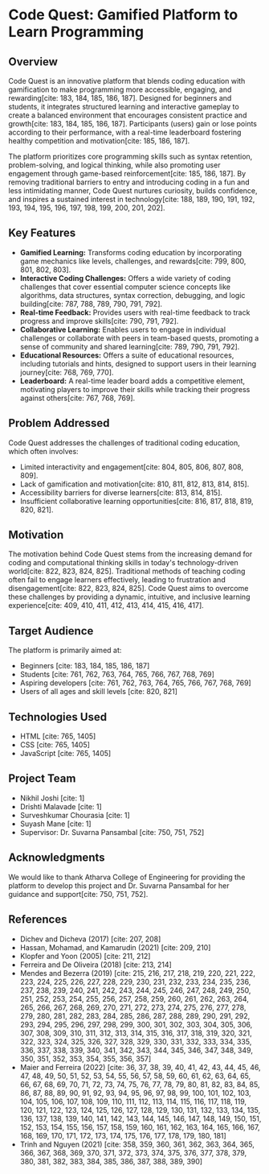 # Code Quest: Gamified Platform to Learn Programming

## Overview

Code Quest is an innovative platform that blends coding education with gamification to make programming more accessible, engaging, and rewarding[cite: 183, 184, 185, 186, 187]. Designed for beginners and students, it integrates structured learning and interactive gameplay to create a balanced environment that encourages consistent practice and growth[cite: 183, 184, 185, 186, 187]. Participants (users) gain or lose points according to their performance, with a real-time leaderboard fostering healthy competition and motivation[cite: 185, 186, 187].

The platform prioritizes core programming skills such as syntax retention, problem-solving, and logical thinking, while also promoting user engagement through game-based reinforcement[cite: 185, 186, 187]. By removing traditional barriers to entry and introducing coding in a fun and less intimidating manner, Code Quest nurtures curiosity, builds confidence, and inspires a sustained interest in technology[cite: 188, 189, 190, 191, 192, 193, 194, 195, 196, 197, 198, 199, 200, 201, 202].

## Key Features

* **Gamified Learning:** Transforms coding education by incorporating game mechanics like levels, challenges, and rewards[cite: 799, 800, 801, 802, 803].
* **Interactive Coding Challenges:** Offers a wide variety of coding challenges that cover essential computer science concepts like algorithms, data structures, syntax correction, debugging, and logic building[cite: 787, 788, 789, 790, 791, 792].
* **Real-time Feedback:** Provides users with real-time feedback to track progress and improve skills[cite: 790, 791, 792].
* **Collaborative Learning:** Enables users to engage in individual challenges or collaborate with peers in team-based quests, promoting a sense of community and shared learning[cite: 789, 790, 791, 792].
* **Educational Resources:** Offers a suite of educational resources, including tutorials and hints, designed to support users in their learning journey[cite: 768, 769, 770].
* **Leaderboard:** A real-time leader board adds a competitive element, motivating players to improve their skills while tracking their progress against others[cite: 767, 768, 769].

## Problem Addressed

Code Quest addresses the challenges of traditional coding education, which often involves:

* Limited interactivity and engagement[cite: 804, 805, 806, 807, 808, 809].
* Lack of gamification and motivation[cite: 810, 811, 812, 813, 814, 815].
* Accessibility barriers for diverse learners[cite: 813, 814, 815].
* Insufficient collaborative learning opportunities[cite: 816, 817, 818, 819, 820, 821].

## Motivation

The motivation behind Code Quest stems from the increasing demand for coding and computational thinking skills in today's technology-driven world[cite: 822, 823, 824, 825]. Traditional methods of teaching coding often fail to engage learners effectively, leading to frustration and disengagement[cite: 822, 823, 824, 825]. Code Quest aims to overcome these challenges by providing a dynamic, intuitive, and inclusive learning experience[cite: 409, 410, 411, 412, 413, 414, 415, 416, 417].

## Target Audience

The platform is primarily aimed at:

* Beginners [cite: 183, 184, 185, 186, 187]
* Students [cite: 761, 762, 763, 764, 765, 766, 767, 768, 769]
* Aspiring developers [cite: 761, 762, 763, 764, 765, 766, 767, 768, 769]
* Users of all ages and skill levels [cite: 820, 821]

## Technologies Used

* HTML [cite: 765, 1405]
* CSS [cite: 765, 1405]
* JavaScript [cite: 765, 1405]

## Project Team

* Nikhil Joshi [cite: 1]
* Drishti Malavade [cite: 1]
* Surveshkumar Chourasia [cite: 1]
* Suyash Mane [cite: 1]
* Supervisor: Dr. Suvarna Pansambal [cite: 750, 751, 752]

## Acknowledgments

We would like to thank Atharva College of Engineering for providing the platform to develop this project and Dr. Suvarna Pansambal for her guidance and support[cite: 750, 751, 752].

## References

* Dichev and Dicheva (2017) [cite: 207, 208]
* Hassan, Mohamad, and Kamarudin (2021) [cite: 209, 210]
* Klopfer and Yoon (2005) [cite: 211, 212]
* Ferreira and De Oliveira (2018) [cite: 213, 214]
* Mendes and Bezerra (2019) [cite: 215, 216, 217, 218, 219, 220, 221, 222, 223, 224, 225, 226, 227, 228, 229, 230, 231, 232, 233, 234, 235, 236, 237, 238, 239, 240, 241, 242, 243, 244, 245, 246, 247, 248, 249, 250, 251, 252, 253, 254, 255, 256, 257, 258, 259, 260, 261, 262, 263, 264, 265, 266, 267, 268, 269, 270, 271, 272, 273, 274, 275, 276, 277, 278, 279, 280, 281, 282, 283, 284, 285, 286, 287, 288, 289, 290, 291, 292, 293, 294, 295, 296, 297, 298, 299, 300, 301, 302, 303, 304, 305, 306, 307, 308, 309, 310, 311, 312, 313, 314, 315, 316, 317, 318, 319, 320, 321, 322, 323, 324, 325, 326, 327, 328, 329, 330, 331, 332, 333, 334, 335, 336, 337, 338, 339, 340, 341, 342, 343, 344, 345, 346, 347, 348, 349, 350, 351, 352, 353, 354, 355, 356, 357]
* Maier and Ferreira (2022) [cite: 36, 37, 38, 39, 40, 41, 42, 43, 44, 45, 46, 47, 48, 49, 50, 51, 52, 53, 54, 55, 56, 57, 58, 59, 60, 61, 62, 63, 64, 65, 66, 67, 68, 69, 70, 71, 72, 73, 74, 75, 76, 77, 78, 79, 80, 81, 82, 83, 84, 85, 86, 87, 88, 89, 90, 91, 92, 93, 94, 95, 96, 97, 98, 99, 100, 101, 102, 103, 104, 105, 106, 107, 108, 109, 110, 111, 112, 113, 114, 115, 116, 117, 118, 119, 120, 121, 122, 123, 124, 125, 126, 127, 128, 129, 130, 131, 132, 133, 134, 135, 136, 137, 138, 139, 140, 141, 142, 143, 144, 145, 146, 147, 148, 149, 150, 151, 152, 153, 154, 155, 156, 157, 158, 159, 160, 161, 162, 163, 164, 165, 166, 167, 168, 169, 170, 171, 172, 173, 174, 175, 176, 177, 178, 179, 180, 181]
* Trinh and Nguyen (2021) [cite: 358, 359, 360, 361, 362, 363, 364, 365, 366, 367, 368, 369, 370, 371, 372, 373, 374, 375, 376, 377, 378, 379, 380, 381, 382, 383, 384, 385, 386, 387, 388, 389, 390]
